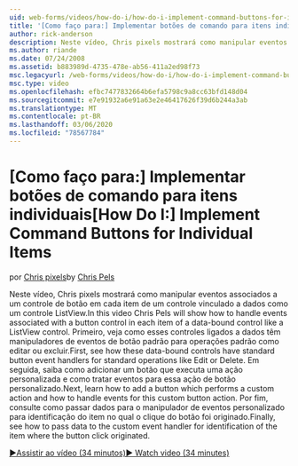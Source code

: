 ```yaml
---
uid: web-forms/videos/how-do-i/how-do-i-implement-command-buttons-for-individual-items
title: '[Como faço para:] Implementar botões de comando para itens individuais | Microsoft Docs'
author: rick-anderson
description: Neste vídeo, Chris pixels mostrará como manipular eventos associados a um controle de botão em cada item de um controle vinculado a dados como um controle ListView. Primeiro,...
ms.author: riande
ms.date: 07/24/2008
ms.assetid: b883989d-4735-478e-ab56-411a2ed98f73
msc.legacyurl: /web-forms/videos/how-do-i/how-do-i-implement-command-buttons-for-individual-items
msc.type: video
ms.openlocfilehash: efbc7477832664b6efa5798c9a8cc63bfd148d04
ms.sourcegitcommit: e7e91932a6e91a63e2e46417626f39d6b244a3ab
ms.translationtype: MT
ms.contentlocale: pt-BR
ms.lasthandoff: 03/06/2020
ms.locfileid: "78567784"
---
```

# <a name="how-do-i-implement-command-buttons-for-individual-items"></a><span data-ttu-id="3c26b-104">[Como faço para:] Implementar botões de comando para itens individuais</span><span class="sxs-lookup"><span data-stu-id="3c26b-104">[How Do I:] Implement Command Buttons for Individual Items</span></span>

<span data-ttu-id="3c26b-105">por [Chris pixels](https://twitter.com/chrispels)</span><span class="sxs-lookup"><span data-stu-id="3c26b-105">by [Chris Pels](https://twitter.com/chrispels)</span></span>

<span data-ttu-id="3c26b-106">Neste vídeo, Chris pixels mostrará como manipular eventos associados a um controle de botão em cada item de um controle vinculado a dados como um controle ListView.</span><span class="sxs-lookup"><span data-stu-id="3c26b-106">In this video Chris Pels will show how to handle events associated with a button control in each item of a data-bound control like a ListView control.</span></span> <span data-ttu-id="3c26b-107">Primeiro, veja como esses controles ligados a dados têm manipuladores de eventos de botão padrão para operações padrão como editar ou excluir.</span><span class="sxs-lookup"><span data-stu-id="3c26b-107">First, see how these data-bound controls have standard button event handlers for standard operations like Edit or Delete.</span></span> <span data-ttu-id="3c26b-108">Em seguida, saiba como adicionar um botão que executa uma ação personalizada e como tratar eventos para essa ação de botão personalizado.</span><span class="sxs-lookup"><span data-stu-id="3c26b-108">Next, learn how to add a button which performs a custom action and how to handle events for this custom button action.</span></span> <span data-ttu-id="3c26b-109">Por fim, consulte como passar dados para o manipulador de eventos personalizado para identificação do item no qual o clique do botão foi originado.</span><span class="sxs-lookup"><span data-stu-id="3c26b-109">Finally, see how to pass data to the custom event handler for identification of the item where the button click originated.</span></span>

[<span data-ttu-id="3c26b-110">&#9654;Assistir ao vídeo (34 minutos)</span><span class="sxs-lookup"><span data-stu-id="3c26b-110">&#9654; Watch video (34 minutes)</span></span>](https://channel9.msdn.com/Blogs/ASP-NET-Site-Videos/how-do-i-implement-command-buttons-for-individual-items)

